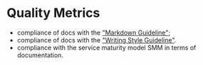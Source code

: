 # Quality Metrics

* compliance of docs with the ["Markdown Guideline"](./markdown-guideline.md);
* compliance of docs with the ["Writing Style Guideline"](./writing-guideline.md).
* compliance with the service maturity model SMM in terms of documentation.

